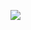 [![](https://mermaid.ink/img/pako:eNqtkktrwzAQhP_Komv9uOsQaGloDgkE7FPxZbHWthpbUvXog5D_XtluQltwT9ZJaD5mWO2cWa0FMc4cvQZSNT1KbC0OlYJ4lPYEVradB93Ag9XvjiyHrfJkwXcExfF-Jr-1dLO5K8i-jdSuLI8FPG1L6Lw3jue580FIclntso56J9VJZo3M6QMH0xMakzuDs99sko5-t9hdedinN2KlxAGlirJbjv1NrDdo9vJP6E99pUiBfvTUajn1D7Kw_nJe_ESDdFDrMSKiqATYoNxUDYMtsYQNZOMHitiw82hasagNVDEerwLtqWKVukQOg9fFp6oZ9zZQwoKJ9tc2Mt5g7-IrCem1PcyVnZqbMIPqWesrc_kCwZT1YQ?type=png)](https://mermaid.live/edit#pako:eNqtkktrwzAQhP_Komv9uOsQaGloDgkE7FPxZbHWthpbUvXog5D_XtluQltwT9ZJaD5mWO2cWa0FMc4cvQZSNT1KbC0OlYJ4lPYEVradB93Ag9XvjiyHrfJkwXcExfF-Jr-1dLO5K8i-jdSuLI8FPG1L6Lw3jue580FIclntso56J9VJZo3M6QMH0xMakzuDs99sko5-t9hdedinN2KlxAGlirJbjv1NrDdo9vJP6E99pUiBfvTUajn1D7Kw_nJe_ESDdFDrMSKiqATYoNxUDYMtsYQNZOMHitiw82hasagNVDEerwLtqWKVukQOg9fFp6oZ9zZQwoKJ9tc2Mt5g7-IrCem1PcyVnZqbMIPqWesrc_kCwZT1YQ)